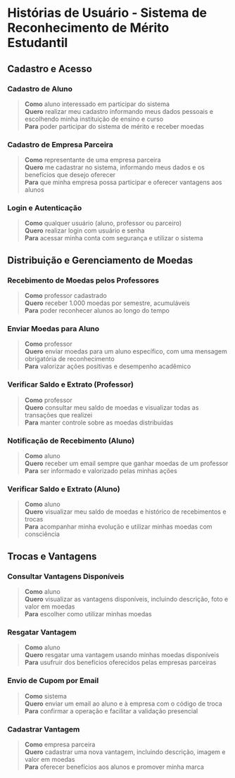 # Histórias de Usuário - Sistema de Reconhecimento de Mérito Estudantil

## Cadastro e Acesso

### Cadastro de Aluno
> **Como** aluno interessado em participar do sistema  
> **Quero** realizar meu cadastro informando meus dados pessoais e escolhendo minha instituição de ensino e curso  
> **Para** poder participar do sistema de mérito e receber moedas  

### Cadastro de Empresa Parceira
> **Como** representante de uma empresa parceira  
> **Quero** me cadastrar no sistema, informando meus dados e os benefícios que desejo oferecer  
> **Para** que minha empresa possa participar e oferecer vantagens aos alunos  

### Login e Autenticação
> **Como** qualquer usuário (aluno, professor ou parceiro)  
> **Quero** realizar login com usuário e senha  
> **Para** acessar minha conta com segurança e utilizar o sistema  

## Distribuição e Gerenciamento de Moedas

### Recebimento de Moedas pelos Professores
> **Como** professor cadastrado  
> **Quero** receber 1.000 moedas por semestre, acumuláveis  
> **Para** poder reconhecer alunos ao longo do tempo  

### Enviar Moedas para Aluno
> **Como** professor  
> **Quero** enviar moedas para um aluno específico, com uma mensagem obrigatória de reconhecimento  
> **Para** valorizar ações positivas e desempenho acadêmico  

### Verificar Saldo e Extrato (Professor)
> **Como** professor  
> **Quero** consultar meu saldo de moedas e visualizar todas as transações que realizei  
> **Para** manter controle sobre as moedas distribuídas  

### Notificação de Recebimento (Aluno)
> **Como** aluno  
> **Quero** receber um email sempre que ganhar moedas de um professor  
> **Para** ser informado e valorizado pelas minhas ações  

### Verificar Saldo e Extrato (Aluno)
> **Como** aluno  
> **Quero** visualizar meu saldo de moedas e histórico de recebimentos e trocas  
> **Para** acompanhar minha evolução e utilizar minhas moedas com consciência  

## Trocas e Vantagens

### Consultar Vantagens Disponíveis
> **Como** aluno  
> **Quero** visualizar as vantagens disponíveis, incluindo descrição, foto e valor em moedas  
> **Para** escolher como utilizar minhas moedas  

### Resgatar Vantagem
> **Como** aluno  
> **Quero** resgatar uma vantagem usando minhas moedas disponíveis  
> **Para** usufruir dos benefícios oferecidos pelas empresas parceiras  

### Envio de Cupom por Email
> **Como** sistema  
> **Quero** enviar um email ao aluno e à empresa com o código de troca  
> **Para** confirmar a operação e facilitar a validação presencial  

### Cadastrar Vantagem
> **Como** empresa parceira  
> **Quero** cadastrar uma nova vantagem, incluindo descrição, imagem e valor em moedas  
> **Para** oferecer benefícios aos alunos e promover minha marca  